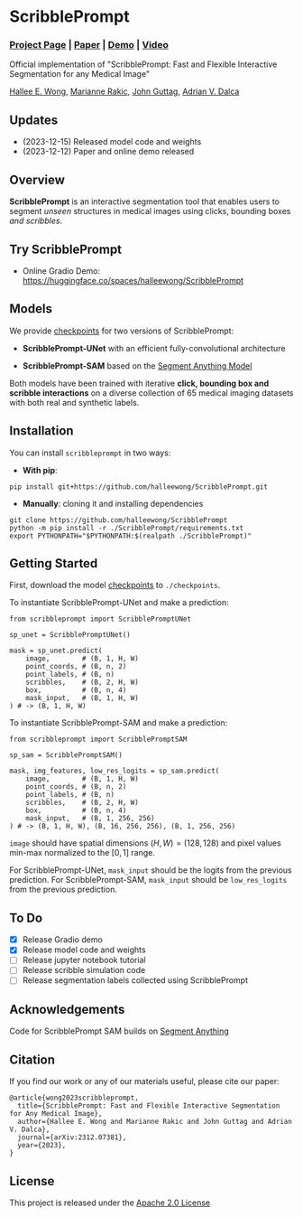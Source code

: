 # ScribblePrompt

### [Project Page](https://scribbleprompt.csail.mit.edu) | [Paper](https://arxiv.org/abs/2312.07381) | [Demo](https://huggingface.co/spaces/halleewong/ScribblePrompt) | [Video](https://youtu.be/L8CiAoHzPUE)

Official implementation of "ScribblePrompt: Fast and Flexible Interactive Segmentation for any Medical Image" 

[Hallee E. Wong](https://halleewong.github.io/), [Marianne Rakic](https://mariannerakic.github.io/), [John Guttag](https://people.csail.mit.edu/guttag/), [Adrian V. Dalca](http://www.mit.edu/~adalca/)

## Updates

* (2023-12-15) Released model code and weights 
* (2023-12-12) Paper and online demo released

## Overview

**ScribblePrompt** is an interactive segmentation tool that enables users to segment *unseen* structures in medical images using clicks, bounding boxes *and scribbles*.

## Try ScribblePrompt

* Online Gradio Demo: https://huggingface.co/spaces/halleewong/ScribblePrompt

## Models

We provide [checkpoints](https://www.dropbox.com/scl/fo/zl12obhnsqc2mq7ulviq9/h?rlkey=suaj632fd9aqd6c2gtajz1ywc&dl=0) for two versions of ScribblePrompt: 

* **ScribblePrompt-UNet** with an efficient fully-convolutional architecture  

* **ScribblePrompt-SAM** based on the [Segment Anything Model](https://github.com/facebookresearch/segment-anything)

Both models have been trained with iterative **click, bounding box and scribble interactions** on a diverse collection of 65 medical imaging datasets with both real and synthetic labels. 

## Installation

You can install `scribbleprompt` in two ways:

* **With pip**:

```
pip install git+https://github.com/halleewong/ScribblePrompt.git
```

* **Manually**: cloning it and installing dependencies
```
git clone https://github.com/halleewong/ScribblePrompt
python -m pip install -r ./ScribblePrompt/requirements.txt
export PYTHONPATH="$PYTHONPATH:$(realpath ./ScribblePrompt)"
```

## Getting Started

First, download the model [checkpoints](https://www.dropbox.com/scl/fo/zl12obhnsqc2mq7ulviq9/h?rlkey=suaj632fd9aqd6c2gtajz1ywc&dl=0) to `./checkpoints`.

To instantiate ScribblePrompt-UNet and make a prediction:
```
from scribbleprompt import ScribblePromptUNet

sp_unet = ScribblePromptUNet()

mask = sp_unet.predict(
    image,        # (B, 1, H, W) 
    point_coords, # (B, n, 2)
    point_labels, # (B, n)
    scribbles,    # (B, 2, H, W)
    box,          # (B, n, 4)
    mask_input,   # (B, 1, H, W)
) # -> (B, 1, H, W) 
```

To instantiate ScribblePrompt-SAM and make a prediction:
```
from scribbleprompt import ScribblePromptSAM

sp_sam = ScribblePromptSAM()

mask, img_features, low_res_logits = sp_sam.predict(
    image,        # (B, 1, H, W) 
    point_coords, # (B, n, 2)
    point_labels, # (B, n)
    scribbles,    # (B, 2, H, W)
    box,          # (B, n, 4)
    mask_input,   # (B, 1, 256, 256)
) # -> (B, 1, H, W), (B, 16, 256, 256), (B, 1, 256, 256)

```
`image` should have spatial dimensions $(H,W) = (128,128)$ and pixel values min-max normalized to the $[0,1]$ range. 

For ScribblePrompt-UNet, `mask_input` should be the logits from the previous prediction. For ScribblePrompt-SAM, `mask_input` should be `low_res_logits` from the previous prediction. 

## To Do

- [x] Release Gradio demo 
- [x] Release model code and weights
- [ ] Release jupyter notebook tutorial
- [ ] Release scribble simulation code
- [ ] Release segmentation labels collected using ScribblePrompt

## Acknowledgements

Code for ScribblePrompt SAM builds on [Segment Anything](https://github.com/facebookresearch/segment-anything) 

## Citation

If you find our work or any of our materials useful, please cite our paper:
```
@article{wong2023scribbleprompt,
  title={ScribblePrompt: Fast and Flexible Interactive Segmentation for Any Medical Image},
  author={Hallee E. Wong and Marianne Rakic and John Guttag and Adrian V. Dalca},
  journal={arXiv:2312.07381},
  year={2023},
}
```

## License

This project is released under the [Apache 2.0 License](https://github.com/halleewong/ScribblePrompt/blob/main/LICENSE) 




